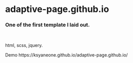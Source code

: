 # adaptive-page.github.io
<h3>One of the first template I laid out.</h3><br>
<p>html, scss, jquery.</p>
<p>Demo https://ksyaneone.github.io/adaptive-page.github.io/</p

